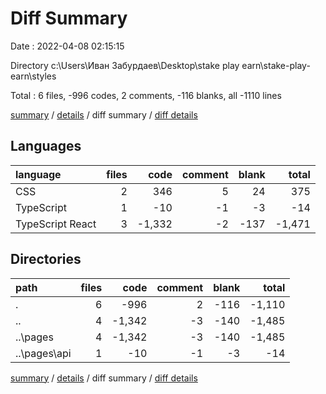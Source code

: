# Diff Summary

Date : 2022-04-08 02:15:15

Directory c:\Users\Иван Забурдаев\Desktop\stake play earn\stake-play-earn\styles

Total : 6 files,  -996 codes, 2 comments, -116 blanks, all -1110 lines

[summary](results.md) / [details](details.md) / diff summary / [diff details](diff-details.md)

## Languages
| language | files | code | comment | blank | total |
| :--- | ---: | ---: | ---: | ---: | ---: |
| CSS | 2 | 346 | 5 | 24 | 375 |
| TypeScript | 1 | -10 | -1 | -3 | -14 |
| TypeScript React | 3 | -1,332 | -2 | -137 | -1,471 |

## Directories
| path | files | code | comment | blank | total |
| :--- | ---: | ---: | ---: | ---: | ---: |
| . | 6 | -996 | 2 | -116 | -1,110 |
| .. | 4 | -1,342 | -3 | -140 | -1,485 |
| ..\pages | 4 | -1,342 | -3 | -140 | -1,485 |
| ..\pages\api | 1 | -10 | -1 | -3 | -14 |

[summary](results.md) / [details](details.md) / diff summary / [diff details](diff-details.md)